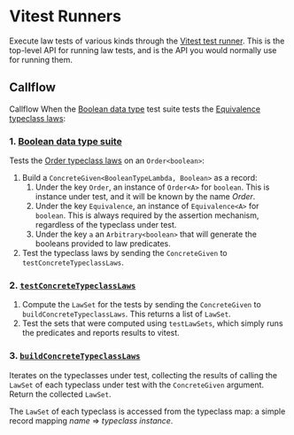 # Vitest Runners

Execute law tests of various kinds through the [Vitest test
runner](https://vitest.dev/). This is the top-level API for running law tests,
and is the API you would normally use for running them.

## Callflow

Callflow When the [Boolean data type](/tests/effect-ts/Boolean.spec.ts) test
suite tests the [Equivalence typeclass laws](/src/laws/typeclass/concrete/Equivalence.ts):

### 1. [Boolean data type suite](/tests/effect-ts/Boolean.spec.ts)

Tests the [Order typeclass
laws](/src/laws/typeclass/concrete/Order.ts) on an `Order<boolean>`:

1. Build a `ConcreteGiven<BooleanTypeLambda, Boolean>` as a record:
    1. Under the key `Order`, an instance of `Order<A>` for `boolean`. This is
      instance under test, and it will be known by the name _Order_.
    2. Under the key `Equivalence`, an instance of `Equivalence<A>` for
       `boolean`. This is always required by the assertion mechanism, regardless
       of the typeclass under test.
    3. Under the key `a` an `Arbitrary<boolean>` that will generate the booleans
       provided to law predicates.
2. Test the typeclass laws by sending the `ConcreteGiven` to
   `testConcreteTypeclassLaws`.

### 2. [`testConcreteTypeclassLaws`](/src/vitest/concrete.ts)

1. Compute the `LawSet` for the tests by sending the `ConcreteGiven` to
   `buildConcreteTypeclassLaws`. This returns a list of `LawSet`.
2. Test the sets that were computed using `testLawSets`, which simply runs the
   predicates and reports results to vitest.

### 3. [`buildConcreteTypeclassLaws`](/src/laws/typeclass/concrete/catalog.ts)

Iterates on the typeclasses under test, collecting the results of calling
the `LawSet` of each typeclass under test with the `ConcreteGiven` argument.
Return the collected `LawSet`.

The `LawSet` of each typeclass is accessed from the typeclass map: a simple
record mapping _name_ ⇒ _typeclass instance_.
